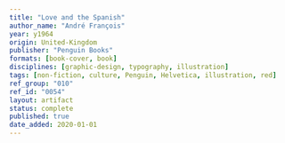 ```yaml
---
title: "Love and the Spanish"
author_name: "André François"
year: y1964
origin: United-Kingdom
publisher: "Penguin Books"
formats: [book-cover, book]
disciplines: [graphic-design, typography, illustration]
tags: [non-fiction, culture, Penguin, Helvetica, illustration, red]
ref_group: "010"
ref_id: "0054"
layout: artifact
status: complete
published: true
date_added: 2020-01-01
---
```

